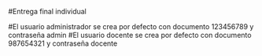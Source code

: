 #Entrega final individual 

#El usuario administrador se crea por defecto con documento 123456789 y contraseña admin
#El usuario docente se crea por defecto con documento 987654321 y contraseña docente
